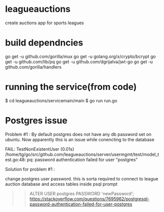 # leagueauctions
create auctions app for sports leagues

# build dependncies
go get -u github.com/gorilla/mux
go get -u golang.org/x/crypto/bcrypt
go get -u github.com/lib/pq
go get -u github.com/dgrijalva/jwt-go
go get -u github.com/gorilla/handlers

# running the service(from code)
$ cd leagueauctions/servicemain/main
$ go run run.go

# Postgres issue

Problem #1 : By default postgres does not have any db password set on ubuntu. Now apparently this is an  issue while conencting to the database 

FAIL: TestNonExistentUser (0.01s)
	/home/tg/go/src/github.com/leagueauctions/server/usermgmt/test/model_test.go:48: pq: password authentication failed for user "postgres"

Solution for problem #1 :

change postgres user password. this is sorta required to connect to league auction database and access tables 
inside psql prompt
>> ALTER USER postgres PASSWORD 'newPassword';
https://stackoverflow.com/questions/7695962/postgresql-password-authentication-failed-for-user-postgres
